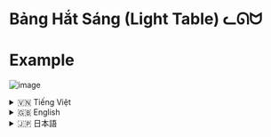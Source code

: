 # Bảng Hắt Sáng (Light Table) ᓚᘏᗢ

# Example
![image](https://github.com/user-attachments/assets/5f2798d2-1d1d-440e-a0b0-95d6bb35a3d3)


<!-- Vietnamese -->
<details>
  <summary>🇻🇳 Tiếng Việt</summary>

## Giới thiệu

**Bảng Hắt Sáng (LightTableApp)** là một ứng dụng Python đơn giản, mô phỏng bảng hắt sáng kỹ thuật số (digital light table/tracing board).  Nó cho phép bạn hiển thị, sắp xếp và thao tác nhiều hình ảnh cùng lúc trên một canvas trong suốt. Ứng dụng này rất hữu ích cho việc vẽ đồ họa, so sánh ảnh, hoặc bất kỳ tác vụ nào yêu cầu chồng nhiều lớp ảnh lên nhau. Ứng dụng được xây dựng bằng `customtkinter` và `Pillow`.

## Tính năng

*   **Hiển thị nhiều ảnh:** Tải và hiển thị đồng thời nhiều hình ảnh (PNG, JPG, JPEG, GIF, BMP, ICO) trên cùng một bảng vẽ.
*   **Phóng to/Thu nhỏ:** Phóng to hoặc thu nhỏ từng ảnh riêng biệt bằng cách sử dụng con lăn chuột.
*   **Xoay:** Xoay ảnh theo bất kỳ góc độ nào bằng thanh trượt hoặc nhập giá trị cụ thể.
*   **Lật ảnh:** Lật ảnh theo chiều ngang.
*   **Điều chỉnh độ trong suốt (Opacity):** Thay đổi độ mờ của toàn bộ bảng vẽ, giúp bạn nhìn xuyên qua các lớp ảnh dễ dàng hơn.
*   **Chế độ "Click-through" (Xuyên thấu):** Cho phép thao tác với các ứng dụng khác *bên dưới* bảng vẽ, ngay cả khi bảng vẽ đang hiển thị.  (Chỉ hỗ trợ trên Windows).
*   **Ghim cửa sổ (Always on Top):** Giữ cho cửa sổ bảng vẽ luôn hiển thị trên cùng, không bị che khuất bởi các cửa sổ khác.
*   **Sắp xếp thứ tự ảnh:** Kéo và thả các ảnh trong danh sách để thay đổi thứ tự hiển thị của chúng (ảnh nào ở trên trong danh sách sẽ hiển thị ở trên cùng trên bảng vẽ).
*   **Lưu và tải trạng thái:** Lưu lại toàn bộ trạng thái làm việc hiện tại (bao gồm ảnh, vị trí, góc xoay, độ phóng đại, cài đặt) vào một file `.lts` và tải lại sau đó để tiếp tục công việc.
*   **Xóa ảnh:** Xóa các ảnh đã chọn khỏi bảng vẽ.
* **Thông tin ảnh:** Hiển thị tên tệp, kích thước, định dạng của ảnh đang được chọn.
*   **Phím tắt:**
    *   `Ctrl + O`: Mở/Đóng bảng vẽ.
    *   `Ctrl + Q`: Bật/Tắt chế độ Click-through.
    *   `Ctrl + E`: Bật/Tắt chế độ Ghim cửa sổ.
* Kéo thả ảnh để di chuyển.

## Cài đặt

1.  **Yêu cầu hệ thống:**
    *   Python 3.6 trở lên.
    *   Các thư viện Python: `customtkinter`, `Pillow`, `keyboard`, `pywin32` (chỉ cần thiết trên Windows cho tính năng Click-through).

2.  **Các bước cài đặt (Sử dụng `run.bat` - Khuyến nghị):**

    *   Tải repository này về máy (Clone hoặc tải ZIP).
    *   Mở thư mục vừa tải về.
    *   Chạy file `run.bat`. File này sẽ tự động tạo môi trường ảo (virtual environment) `moitruongao`, cài đặt các thư viện cần thiết, và chạy ứng dụng.

3.  **Các bước cài đặt (Thủ công):**
    Mở terminal (command prompt hoặc PowerShell trên Windows):

    ```bash
    # Clone repository (nếu chưa tải về)
    git clone https://github.com/Rin1809/Bang-Hat-Sang.git
    cd Bang-Hat-Sang

    # Tạo môi trường ảo (tùy chọn nhưng rất khuyến khích)
    python -m venv moitruongao

    # Kích hoạt môi trường ảo
    # Trên Windows:
    moitruongao\Scripts\activate
    # Trên Linux/macOS:
    source moitruongao/bin/activate

    # Cài đặt các thư viện
    pip install -r requirements.txt
    ```

4.  **Chạy ứng dụng:**

    ```bash
    # Đảm bảo môi trường ảo đã được kích hoạt (nếu bạn dùng môi trường ảo)
    python Bang_Hat_Sang/main.py
    ```

## Hướng dẫn sử dụng chi tiết

1.  **Mở Bảng Vẽ:** Nhấn nút "Mở Bảng Vẽ" trên giao diện chính, hoặc nhấn tổ hợp phím `Ctrl + O`.

2.  **Thêm Ảnh:**
    *   Nhấn nút "Chọn Ảnh" trên giao diện chính.  Một cửa sổ chọn file sẽ hiện ra, cho phép bạn chọn một hoặc nhiều ảnh cùng lúc.
    *   Sau khi chọn ảnh, chúng sẽ xuất hiện trong danh sách ảnh ở bên trái và trên bảng vẽ.

3.  **Chọn Ảnh:**
    *   **Click chuột trái** vào ảnh trên bảng vẽ để chọn.
    *   **Click chuột trái** vào ảnh trong danh sách.
    *   **Giữ phím `Ctrl` và click** vào nhiều ảnh trong danh sách để chọn nhiều ảnh cùng lúc.
    *   Ảnh được chọn sẽ được đánh dấu trong danh sách.

4.  **Thao tác với Ảnh trên Bảng Vẽ:**

    *   **Di chuyển:** Click chuột trái và kéo ảnh được chọn đến vị trí mong muốn.
    *   **Phóng to/Thu nhỏ:** Đặt con trỏ chuột lên ảnh *được chọn*, sau đó *cuộn con lăn chuột* lên để phóng to, cuộn xuống để thu nhỏ.
    *   **Xoay:**
        *   Kéo thanh trượt "Xoay" trên giao diện.
        *   Hoặc, chọn ảnh, sau đó nhập giá trị góc xoay (độ) mong muốn.
    *   **Lật ngang:** Chọn ảnh và nhấn nút "Lật Ngang".

5.  **Sắp xếp thứ tự Ảnh (trong danh sách):**
    * Click chuột trái vào thumbnail của ảnh, kéo lên hoặc xuống trong danh sách ảnh, và thả vào vị trí mong muốn

6.  **Xóa Ảnh:**
    *   Chọn một hoặc nhiều ảnh.
    *   Nhấn nút "Xóa Ảnh".

7.  **Thay đổi độ trong suốt (Opacity):** Kéo thanh trượt "Độ mờ" để thay đổi độ trong suốt của *toàn bộ bảng vẽ*.

8.  **Chế độ Ghim cửa sổ (Always on Top):** Bật công tắc "Ghim" để giữ cho cửa sổ bảng vẽ luôn hiển thị trên cùng.

9.  **Chế độ Click-through (Xuyên thấu):**
    *   Bật công tắc "Click-through".
    *   Hoặc nhấn tổ hợp phím `Ctrl + Q`.
    *   Khi chế độ này được bật, bạn có thể click chuột *xuyên qua* bảng vẽ để thao tác với các cửa sổ/ứng dụng nằm bên dưới.

10. **Lưu Trạng Thái:** Nhấn nút "Lưu" để lưu trạng thái hiện tại (danh sách ảnh, vị trí, kích thước, góc xoay,...) vào một file `.lts`.

11. **Tải Trạng Thái:** Nhấn nút "Tải lại" để mở một file `.lts` đã lưu trước đó và khôi phục lại trạng thái làm việc.

12. **Thông tin ảnh:** Thông tin chi tiết của ảnh được chọn (tên, kích thước, định dạng) sẽ được hiển thị trong phần "Thông tin ảnh".

</details>

<!-- English -->
<details>
  <summary>🇬🇧 English</summary>

## Introduction

**Light Table (Bảng Hắt Sáng)** is a simple Python application that simulates a digital light table (also known as a tracing board).  It allows you to display, arrange, and manipulate multiple images simultaneously on a transparent canvas. This application is useful for drawing, comparing images, or any task that requires overlaying multiple image layers.  It is built using `customtkinter` and `Pillow`.

## Features

*   **Display Multiple Images:** Load and display multiple images (PNG, JPG, JPEG, GIF, BMP, ICO) simultaneously on a single canvas.
*   **Zoom In/Out:** Zoom in or out of individual images using the mouse scroll wheel.
*   **Rotate:** Rotate images to any angle using the slider or by entering a specific value.
*   **Flip:** Flip images horizontally.
*   **Adjust Opacity:** Change the transparency of the entire canvas, allowing you to see through the image layers more easily.
*   **Click-through Mode:**  Allows interaction with applications *beneath* the light table, even while it's displayed (Windows only).
*   **Always on Top:** Keep the light table window always visible on top of other windows.
*   **Reorder Images:** Drag and drop images in the list to change their display order (the image on top of the list will be displayed on top of the canvas).
*   **Save and Load State:** Save the entire current working state (including images, positions, rotation, zoom, settings) to an `.lts` file and reload it later to continue your work.
*   **Delete Image:** Remove selected image from the canvas.
* **Image Info**: Show file name, size, format of selected image.
*   **Keyboard Shortcuts:**
    *   `Ctrl + O`: Open/Close the light table.
    *   `Ctrl + Q`: Toggle Click-through mode.
    *   `Ctrl + E`: Toggle Always on Top mode.
* Drag and drop images to move them.

## Installation

1.  **System Requirements:**
    *   Python 3.6 or higher.
    *   Python libraries: `customtkinter`, `Pillow`, `keyboard`, `pywin32` (only required on Windows for Click-through functionality).

2.  **Installation Steps (Using `run.bat` - Recommended):**

    *   Download this repository (Clone or download ZIP).
    *   Open the downloaded folder.
    *   Run the `run.bat` file.  This will automatically create a virtual environment (`moitruongao`), install the necessary libraries, and run the application.

3.  **Installation Steps (Manual):**
    Open a terminal (command prompt or PowerShell on Windows):

    ```bash
    # Clone the repository (if not already downloaded)
    git clone https://github.com/Rin1809/Bang-Hat-Sang.git
    cd Bang-Hat-Sang

    # Create a virtual environment (optional but highly recommended)
    python -m venv moitruongao

    # Activate the virtual environment
    # On Windows:
    moitruongao\Scripts\activate
    # On Linux/macOS:
    source moitruongao/bin/activate

    # Install the libraries
    pip install -r requirements.txt
    ```

4.  **Run the Application:**

    ```bash
    # Make sure the virtual environment is activated (if you are using one)
    python Bang_Hat_Sang/main.py
    ```

## Detailed Usage Instructions

1.  **Open the Light Table:** Click the "Open Light Table" button on the main interface, or press `Ctrl + O`.

2.  **Add Images:**
    *   Click the "Select Images" button on the main interface. A file selection window will appear, allowing you to choose one or more images.
    *   After selecting images, they will appear in the image list on the left and on the canvas.

3.  **Select Images:**
    *   **Left-click** an image on the canvas to select it.
    *   **Left-click** an image in the list.
    *   **Hold `Ctrl` and click** multiple images in the list to select multiple images at once.
    *   The selected image(s) will be highlighted in the list.

4.  **Manipulate Images on the Canvas:**

    *   **Move:** Left-click and drag the selected image to the desired position.
    *   **Zoom In/Out:** Place the mouse cursor over the *selected* image, then *scroll the mouse wheel* up to zoom in, scroll down to zoom out.
    *   **Rotate:**
        *   Drag the "Rotate" slider on the interface.
        *   Or, select the image, then enter the desired rotation angle (in degrees).
    *   **Flip Horizontally:** Select the image and click the "Flip Horizontal" button.

5.  **Reorder Images (in the list):**
      Click the image thumbnail, drag and drop to the desired position in the list

6.  **Delete Images:**
    *   Select one or more images.
    *   Click the "Delete Image" button.

7.  **Change Opacity:** Drag the "Opacity" slider to change the transparency of the *entire canvas*.

8.  **Always on Top Mode:** Toggle the "Always on Top" switch to keep the light table window always visible.

9.  **Click-through Mode:**
    *   Toggle the "Click-through" switch.
    *   Or press `Ctrl + Q`.
    *   When this mode is enabled, you can click *through* the canvas to interact with windows/applications beneath it.

10. **Save State:** Click the "Save" button to save the current state (image list, positions, sizes, rotation, etc.) to an `.lts` file.

11. **Load State:** Click the "Load" button to open a previously saved `.lts` file and restore the working state.
12. **Image Info:** Details of the currently selected images will be displayed in the "Image Info" section.

</details>

<!-- Japanese -->
<details>
  <summary>🇯🇵 日本語</summary>

## 概要

**ライトテーブル (Bảng Hắt Sáng)** は、デジタルのライトテーブル（トレーシングボードとも呼ばれます）をシミュレートするシンプルな Python アプリケーションです。透明なキャンバス上に複数の画像を同時に表示、配置、操作できます。このアプリケーションは、画像の描画、比較、または複数の画像レイヤーを重ねる必要があるタスクに役立ちます。`customtkinter` と `Pillow` を使用して構築されています。

## 機能

*   **複数画像の表示:** 複数の画像 (PNG, JPG, JPEG, GIF, BMP, ICO) を1つのキャンバスに同時に読み込んで表示します。
*   **ズームイン/アウト:** マウスのスクロールホイールを使用して、個々の画像をズームインまたはズームアウトします。
*   **回転:** スライダーを使用するか、特定の値を入力して、画像を任意の角度に回転させます。
*   **反転:** 画像を水平方向に反転します。
*   **不透明度の調整:** キャンバス全体の透明度を変更して、画像レイヤーをより簡単に見やすくします。
*   **クリックスルーモード:** ライトテーブルが表示されている状態でも、その下にあるアプリケーションを操作できます (Windows のみ)。
*   **常に最前面:** ライトテーブルウィンドウを常に他のウィンドウの上に表示したままにします。
*   **画像の並べ替え:** リスト内の画像をドラッグアンドドロップして、表示順序を変更します (リストの一番上にある画像がキャンバスの一番上に表示されます)。
*   **状態の保存と読み込み:** 現在の作業状態全体 (画像、位置、回転、ズーム、設定を含む) を `.lts` ファイルに保存し、後で読み込んで作業を続行できます。
*   **画像の削除:** 選択した画像をキャンバスから削除します。
*　**画像情報**: 選択されている画像のファイル名・サイズ・形式を表示します。
*   **キーボードショートカット:**
    *   `Ctrl + O`: ライトテーブルを開く/閉じる。
    *   `Ctrl + Q`: クリックスルーモードの切り替え。
    *   `Ctrl + E`: 常に最前面モードの切り替え。
* 画像をドラッグ＆ドロップして移動。

## インストール

1.  **システム要件:**
    *   Python 3.6 以上。
    *   Python ライブラリ: `customtkinter`, `Pillow`, `keyboard`, `pywin32` (クリックスルー機能のために Windows でのみ必要)。

2.  **インストール手順 (`run.bat` の使用 - 推奨):**

    *   このリポジトリをダウンロードします (クローンまたは ZIP ダウンロード)。
    *   ダウンロードしたフォルダを開きます。
    *   `run.bat` ファイルを実行します。これにより、仮想環境 (`moitruongao`) が自動的に作成され、必要なライブラリがインストールされ、アプリケーションが実行されます。

3.  **インストール手順 (手動):**
    ターミナル (Windows ではコマンドプロンプトまたは PowerShell) を開きます。

    ```bash
    # リポジトリをクローンします (まだダウンロードしていない場合)
    git clone https://github.com/Rin1809/Bang-Hat-Sang.git
    cd Bang-Hat-Sang

    # 仮想環境を作成します (オプションですが、強く推奨します)
    python -m venv moitruongao

    # 仮想環境をアクティブ化します
    # Windows の場合:
    moitruongao\Scripts\activate
    # Linux/macOS の場合:
    source moitruongao/bin/activate

    # ライブラリをインストールします
    pip install -r requirements.txt
    ```

4.  **アプリケーションの実行:**

    ```bash
    # 仮想環境がアクティブ化されていることを確認してください (使用している場合)
    python Bang_Hat_Sang/main.py
    ```

## 詳細な使用方法

1.  **ライトテーブルを開く:** メインインターフェイスの「ライトテーブルを開く」ボタンをクリックするか、`Ctrl + O` を押します。

2.  **画像の追加:**
    *   メインインターフェイスの「画像を選択」ボタンをクリックします。ファイル選択ウィンドウが表示され、1つまたは複数の画像を選択できます。
    *   画像を選択すると、左側の画像リストとキャンバスに表示されます。

3.  **画像の選択:**
    *   キャンバス上の画像を**左クリック**して選択します。
    *   リスト内の画像を**左クリック**します。
    *   リスト内の複数の画像を **`Ctrl` キーを押しながらクリック**すると、複数の画像を一度に選択できます。
    *   選択した画像はリスト内で強調表示されます。

4.  **キャンバス上の画像の操作:**

    *   **移動:** 選択した画像を左クリックしてドラッグし、目的の位置に移動します。
    *   **ズームイン/アウト:** *選択した*画像の上にマウスカーソルを置き、*マウスホイールを上にスクロール*してズームイン、下にスクロールしてズームアウトします。
    *   **回転:**
        *   インターフェイスの「回転」スライダーをドラッグします。
        *   または、画像を選択し、目的の回転角度 (度単位) を入力します。
    *   **水平方向に反転:** 画像を選択し、「水平方向に反転」ボタンをクリックします。

5.  **画像の並べ替え (リスト内):**
    画像のサムネイルをクリックしてリスト内でドラッグ＆ドロップ

6.  **画像の削除:**
    *   1つまたは複数の画像を選択します。
    *   「画像を削除」ボタンをクリックします。

7.  **不透明度の変更:** 「不透明度」スライダーをドラッグして、*キャンバス全体*の透明度を変更します。

8.  **常に最前面モード:** 「常に最前面」スイッチを切り替えて、ライトテーブルウィンドウを常に表示したままにします。

9.  **クリックスルーモード:**
    *   「クリックスルー」スイッチを切り替えます。
    *   または、`Ctrl + Q` を押します。
    *   このモードが有効になっていると、キャンバスを*クリックして*、その下にあるウィンドウ/アプリケーションを操作できます。

10. **状態の保存:** 「保存」ボタンをクリックして、現在の状態 (画像リスト、位置、サイズ、回転など) を `.lts` ファイルに保存します。

11. **状態の読み込み:** 「読み込み」ボタンをクリックして、以前に保存した `.lts` ファイルを開き、作業状態を復元します。
12. **画像情報:** 選択している画像の詳細は[画像情報] セクションに表示されます。
</details>
